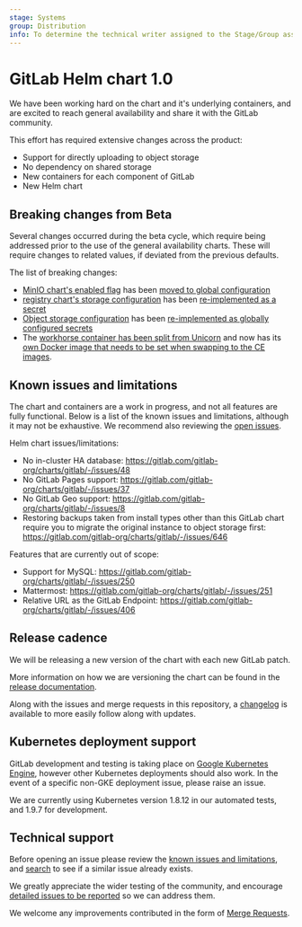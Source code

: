 ```yaml
---
stage: Systems
group: Distribution
info: To determine the technical writer assigned to the Stage/Group associated with this page, see https://handbook.gitlab.com/handbook/product/ux/technical-writing/#assignments
---
```


# GitLab Helm chart 1.0

We have been working hard on the chart and it's underlying containers, and are excited to reach general availability and share it with the GitLab community.

This effort has required extensive changes across the product:

- Support for directly uploading to object storage
- No dependency on shared storage
- New containers for each component of GitLab
- New Helm chart

## Breaking changes from Beta

Several changes occurred during the beta cycle, which require being addressed prior to the use of the general availability charts. These will require changes to related values, if deviated from the previous defaults.

The list of breaking changes:

- [MinIO chart's enabled flag](../charts/globals.md#configure-minio-settings) has been [moved to global configuration](https://gitlab.com/gitlab-org/charts/gitlab/-/merge_requests/389)
- [registry chart's storage configuration](../charts/registry/index.md#storage) has been [re-implemented as a secret](https://gitlab.com/gitlab-org/charts/gitlab/-/issues/548)
- [Object storage configuration](../charts/globals.md#lfs-artifacts-uploads-packages-external-mr-diffs-and-dependency-proxy) has been [re-implemented as globally configured secrets](https://gitlab.com/gitlab-org/charts/gitlab/-/issues/502)
- The [workhorse container has been split from Unicorn](https://gitlab.com/gitlab-org/charts/gitlab/-/merge_requests/397) and now has its [own Docker image that needs to be set when swapping to the CE images](../installation/deployment.md#deploy-the-community-edition).

## Known issues and limitations

The chart and containers are a work in progress, and not all features are fully functional. Below is a list of the known issues and limitations, although it may not be exhaustive. We recommend also reviewing the [open issues](https://gitlab.com/gitlab-org/charts/gitlab/-/issues).

Helm chart issues/limitations:

- No in-cluster HA database: <https://gitlab.com/gitlab-org/charts/gitlab/-/issues/48>
- No GitLab Pages support: <https://gitlab.com/gitlab-org/charts/gitlab/-/issues/37>
- No GitLab Geo support: <https://gitlab.com/gitlab-org/charts/gitlab/-/issues/8>
- Restoring backups taken from install types other than this GitLab chart require you to migrate the original instance to object storage first: <https://gitlab.com/gitlab-org/charts/gitlab/-/issues/646>

Features that are currently out of scope:

- Support for MySQL: <https://gitlab.com/gitlab-org/charts/gitlab/-/issues/250>
- Mattermost: <https://gitlab.com/gitlab-org/charts/gitlab/-/issues/251>
- Relative URL as the GitLab Endpoint: <https://gitlab.com/gitlab-org/charts/gitlab/-/issues/406>

## Release cadence

We will be releasing a new version of the chart with each new GitLab patch.

More information on how we are versioning the chart can be found in the [release documentation](../development/release.md).

Along with the issues and merge requests in this repository, a [changelog](https://gitlab.com/gitlab-org/charts/gitlab/blob/master/CHANGELOG.md) is available to more easily follow along with updates.

## Kubernetes deployment support

GitLab development and testing is taking place on [Google Kubernetes Engine](https://cloud.google.com/kubernetes-engine/), however other Kubernetes deployments
should also work. In the event of a specific non-GKE deployment issue, please raise an issue.

We are currently using Kubernetes version 1.8.12 in our automated tests, and 1.9.7 for development.

## Technical support

Before opening an issue please review the [known issues and limitations](#known-issues-and-limitations), and [search](https://gitlab.com/gitlab-org/charts/gitlab/-/issues) to see if a similar issue already exists.

We greatly appreciate the wider testing of the community, and encourage [detailed issues to be reported](https://gitlab.com/gitlab-org/charts/gitlab/-/issues/new) so we can address them.

We welcome any improvements contributed in the form of [Merge Requests](https://gitlab.com/gitlab-org/charts/gitlab/-/merge_requests).
